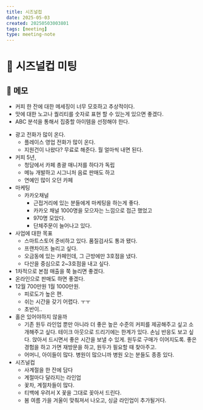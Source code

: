 ```yaml
---
title: 시즈널컵
date: 2025-05-03
created: 20250503003801
tags: [meeting]
type: meeting-note
---
```


# 🤝 시즈널컵 미팅

## 📝 메모
* 커피 한 잔에 대한 메세징이 너무 모호하고 추상적이다.
* 맛에 대한 노고나 퀄리티를 숫자로 표현 할 수 있는게 있으면 좋겠다.
* ABC 분석을 통해서 집중할 아이템을 선정해야 한다.



- 광고 전화가 많이 온다.
	- 플레이스 영업 전화가 많이 온다.
	- 지원건이 나왔다? 무료로 해준다. 월 얼마씩 내면 된다.
- 커피 5년,
	- 청담에서 카페 총괄 매니저를 하다가 독립
	- 메뉴 개발하고 시그니처 음료 판매도 하고
	- 연예인 많이 오던 카페
- 마케팅
	- 카카오채널
		- 근접거리에 있는 분들에게 마케팅을 하는게 좋다.
		- 카카오 채널 1000명을 모으자는 느낌으로 접근 했었고
		- 970명 모았다.
		- 단체주문이 늘어나고 있다.
- 사업에 대한 목표
	- 스마트스토어 준비하고 있다. 품질검사도 통과 됐다.
	- 프랜차이즈 늘리고 싶다.
	- 오금동에 있는 카페인데, 그 근방에만 3호점을 냈다.
	- 다산을 중심으로 2~3호점을 내고 싶다.
- 1차적으로 본점 매출을 쭉 늘리면 좋겠다.
- 온라인으로 판매도 하면 좋겠다.
- 12월 700만원 1월 1000만원.
	- 피로도가 높은 편.
	- 쉬는 시간을 갖기 어렵다. ㅜㅜ
	- 초반이..
- 홀은 있어야하지 않을까
	- 기존 원두 라인업 뿐만 아니라 더 좋은 높은 수준의 커피를 제공해주고 싶고 소개해주고 싶다. 테이크 아웃으로 드리기에는 한계가 있다. 손님 반응도 보고 싶다. 앉아서 드시면서 좋은 시간을 보낼 수 있게. 원두로 구매가 이어지도록. 좋은 경험을 하고 가면 재방문을 하고, 원두가 필요할 때 찾아주고. 
	- 어머니, 아이들이 많다. 병원이 많으니까 병원 오는 분들도 종종 있다.
- 시즈널컵
	- 사계절을 한 잔에 담다
	- 계절마다 달라지는 라인업
	- 꽃차, 계절차들이 많다.
	- 티백에 우려서 X 꽃을 그대로 꽂아서 드린다.
	- 봄 여름 가을 겨울이 맞춰져서 나오고, 싱글 라인업이 추가될거다.